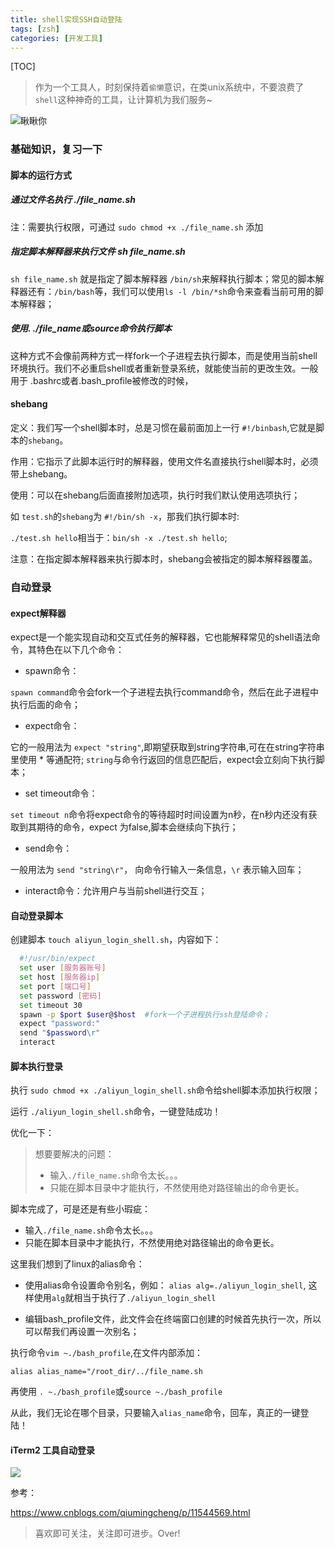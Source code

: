 ```yaml
---
title: shell实现SSH自动登陆
tags: [zsh]
categories: [开发工具]
---
```


[TOC]

> 作为一个工具人，时刻保持着`偷懒`意识，在类unix系统中，不要浪费了`shell`这种神奇的工具，让计算机为我们服务~

![瞅瞅你](https://cdn.colorhub.me/xzDOaNr7Fxor-PyQZV6C1f2rIGocJ4nh--BrR6e-e20/auto/0/500/ce/0/bG9jYWw6Ly8vZjUv/NDkvZjhjZDJiZmVk/MTBiOTFlMjA1ZDli/NTU5NDQwOGQ4ZGRk/MWIzZjU0OS5qcGVn.jpg)



### 基础知识，复习一下

#### 脚本的运行方式

##### 通过文件名执行 ./file_name.sh

注：需要执行权限，可通过 `sudo chmod +x ./file_name.sh` 添加

##### 指定脚本解释器来执行文件 sh file_name.sh

`sh file_name.sh` 就是指定了脚本解释器 `/bin/sh`来解释执行脚本；常见的脚本解释器还有：`/bin/bash`等，我们可以使用`ls -l /bin/*sh`命令来查看当前可用的脚本解释器；

##### 使用. ./file_name或source命令执行脚本

这种方式不会像前两种方式一样fork一个子进程去执行脚本，而是使用当前shell环境执行。我们不必重启shell或者重新登录系统，就能使当前的更改生效。一般用于 .bashrc或者.bash_profile被修改的时候，



#### shebang

定义：我们写一个shell脚本时，总是习惯在最前面加上一行 `#!/binbash`,它就是脚本的`shebang`。

作用：它指示了此脚本运行时的解释器，使用文件名直接执行shell脚本时，必须带上shebang。

使用：可以在shebang后面直接附加选项，执行时我们默认使用选项执行；

如 `test.sh`的`shebang`为 `#!/bin/sh -x`，那我们执行脚本时:

`./test.sh hello`相当于：`bin/sh -x ./test.sh hello`;

注意：在指定脚本解释器来执行脚本时，shebang会被指定的脚本解释器覆盖。





### 自动登录

#### expect解释器

expect是一个能实现自动和交互式任务的解释器，它也能解释常见的shell语法命令，其特色在以下几个命令：

- spawn命令：

`spawn command`命令会fork一个子进程去执行command命令，然后在此子进程中执行后面的命令；

- expect命令：

 它的一般用法为 `expect "string"`,即期望获取到string字符串,可在在string字符串里使用 * 等通配符; `string`与命令行返回的信息匹配后，expect会立刻向下执行脚本；

- set timeout命令：

`set timeout n`命令将expect命令的等待超时时间设置为n秒，在n秒内还没有获取到其期待的命令，expect 为false,脚本会继续向下执行；

- send命令：

一般用法为 `send "string\r"`， 向命令行输入一条信息，`\r` 表示输入回车；

- interact命令：允许用户与当前shell进行交互；



#### 自动登录脚本

创建脚本 `touch aliyun_login_shell.sh`，内容如下：

```bash
  #!/usr/bin/expect
  set user [服务器账号] 
  set host [服务器ip]
  set port [端口号]
  set password [密码]
  set timeout 30
  spawn -p $port $user@$host  #fork一个子进程执行ssh登陆命令；
  expect "password:"
  send "$password\r"
  interact
```

#### 脚本执行登录

执行 `sudo chmod +x ./aliyun_login_shell.sh`命令给shell脚本添加执行权限；

运行 `./aliyun_login_shell.sh`命令，一键登陆成功！

 

优化一下：

>想要要解决的问题：
>
>- 输入`./file_name.sh`命令太长。。。
>- 只能在脚本目录中才能执行，不然使用绝对路径输出的命令更长。

脚本完成了，可是还是有些小瑕疵：

- 输入`./file_name.sh`命令太长。。。
- 只能在脚本目录中才能执行，不然使用绝对路径输出的命令更长。

这里我们想到了linux的alias命令：

- 使用alias命令设置命令别名，例如：  `alias alg=./aliyun_login_shell`, 这样使用`alg`就相当于执行了`./aliyun_login_shell`

- 编辑bash_profile文件，此文件会在终端窗口创建的时候首先执行一次，所以可以帮我们再设置一次别名；

执行命令`vim ~./bash_profile`,在文件内部添加：

```
alias alias_name="/root_dir/../file_name.sh
```

再使用 `. ~./bash_profile`或`source ~./bash_profile`  

从此，我们无论在哪个目录，只要输入`alias_name`命令，回车，真正的一键登陆！



#### iTerm2 工具自动登录
![](https://zhao520a1a.github.io/2020/07/26/shell%E5%AE%9E%E7%8E%B0SSH%E8%87%AA%E5%8A%A8%E7%99%BB%E9%99%86/image-20200726174911885.png)




参考：

https://www.cnblogs.com/qiumingcheng/p/11544569.html



> 喜欢即可关注，关注即可进步。Over!

